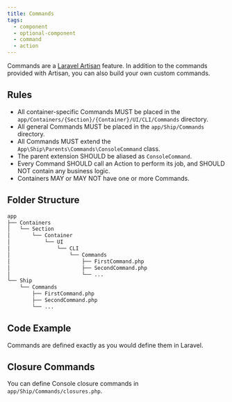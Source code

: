 ```yaml
---
title: Commands
tags:
  - component
  - optional-component
  - command
  - action
---
```


Commands are a [Laravel Artisan](https://laravel.com/docs/artisan) feature.
In addition to the commands provided with Artisan, you can also build your own custom commands.

## Rules

- All container-specific Commands MUST be placed in the `app/Containers/{Section}/{Container}/UI/CLI/Commands` directory.
- All general Commands MUST be placed in the `app/Ship/Commands` directory.
- All Commands MUST extend the `App\Ship\Parents\Commands\ConsoleCommand` class.
- The parent extension SHOULD be aliased as `ConsoleCommand`.
- Every Command SHOULD call an Action to perform its job, and SHOULD NOT contain any business logic.
- Containers MAY or MAY NOT have one or more Commands.

## Folder Structure

```markdown
app
├── Containers
│   └── Section
│       └── Container
│           └── UI
│               └── CLI
│                   └── Commands
│                       ├── FirstCommand.php
│                       ├── SecondCommand.php
│                       └── ...
└── Ship
    └── Commands
        ├── FirstCommand.php
        ├── SecondCommand.php
        └── ...
```

## Code Example

Commands are defined exactly as you would define them in Laravel.

## Closure Commands

You can define Console closure commands in `app/Ship/Commands/closures.php`.
